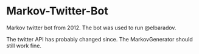 # Markov-Twitter-Bot
Markov twitter bot from 2012. The bot was used to run @elbaradov.

The twitter API has probably changed since. The MarkovGenerator should still work fine.

